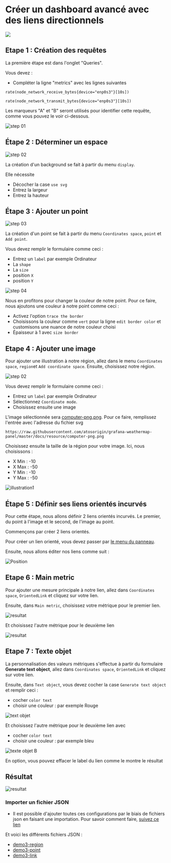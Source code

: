 # Créer un dashboard avancé avec des liens directionnels

[![](../../screenshots/other/Go-back.png)](README.md)
 


## Etape 1 : Création des requêtes


La première étape est dans l'onglet "Queries".

Vous devez :
- Compléter la ligne "metrics" avec les lignes suivantes

```
rate(node_network_receive_bytes{device="enp0s3"}[10s])

rate(node_network_transmit_bytes{device="enp0s3"}[10s])
```

Les marqueurs "A" et "B" seront utilisés pour identifier cette requête, comme vous pouvez le voir ci-dessous.

![step 01](../../screenshots/demo/tutorial03/query.jpg)


## Étape 2 : Déterminer un espace



![step 02](../../screenshots/demo/tutorial03/display.jpg)


La création d'un background se fait à partir du menu `display`.

Elle nécessite 

- Décocher la case `use svg`
- Entrez la largeur
- Entrez la hauteur



## Étape 3 : Ajouter un point 

![step 03](../../screenshots/demo/tutorial03/point1.png)


La création d'un point se fait à partir du menu `Coordinates space`, `point` et `Add point`.

Vous devez remplir le formulaire comme ceci : 

- Entrez un `label` par exemple Ordinateur
- La `shape`
- La `size`
- position `X`
- position `Y`


![step 04](../../screenshots/demo/tutorial03/point1-color.jpg)

Nous en profitons pour changer la couleur de notre point. Pour ce faire, nous ajoutons une couleur à notre point comme ceci : 

- Activez l'option `trace the border`
- Choisissons la couleur comme `vert` pour la ligne `edit border color` et customisons une nuance de notre couleur choisi
- Épaisseur à 1 avec `size border`



## Etape 4 : Ajouter une image 


Pour ajouter une illustration à notre région, allez dans le menu `Coordinates space`, `region`et `Add coordinate space`. 
Ensuite, choisissez notre région.

![step 02](../../screenshots/demo/tutorial03/CoordinateMode.png)

Vous devez remplir le formulaire comme ceci : 

- Entrez un `label` par exemple Ordinateur
- Sélectionnez `Coordinate mode`.
- Choisissez ensuite une image

L'image sélectionnée sera [computer-png.png](../../resource/computer-png.png). Pour ce faire, remplissez l'entrée avec l'adresse du fichier svg

```
https://raw.githubusercontent.com/atosorigin/grafana-weathermap-panel/master/docs/resource/computer-png.png
```

Choisissez ensuite la taille de la région pour votre image. Ici, nous choisissons :

- X Min : -10
- X Max : -50
- Y Min : -10
- Y Max : -50



![illustration1](../../screenshots/demo/tutorial03/illustration1.jpg)





## Étape 5 : Définir ses liens orientés incurvés

Pour cette étape, nous allons définir 2 liens orientés incurvés. Le premier, du point à l'image et le second, de l'image au point.

Commençons par créer 2 liens orientés.

Pour créer un lien orienté, vous devez passer par [le menu du panneau](../panel/panel-incurved-link.md).

Ensuite, nous allons éditer nos liens comme suit :

![Position](../../screenshots/demo/tutorial03/PositionParameter.png)

## Etape 6 : Main metric

Pour ajouter une mesure principale à notre lien, allez dans `Coordinates space`, `OrientedLink` et cliquez sur votre lien.

Ensuite, dans `Main metric`, choisissez votre métrique pour le premier lien.

![resultat](../../screenshots/demo/tutorial03/MainMetricLink.png)

Et choisissez l'autre métrique pour le deuxième lien

![resultat](../../screenshots/demo/tutorial03/MainMetricLinkB.png)

## Etape 7 : Texte objet

La personnalisation des valeurs métriques s'effectue à partir du formulaire **Generate text object**, allez dans `Coordinates space`, `OrientedLink` et cliquez sur votre lien.

Ensuite, dans `Text object`, vous devez cocher la case `Generate text object` et remplir ceci :

- cocher `color text`
- choisir une couleur : par exemple Rouge

![text objet](../../screenshots/demo/tutorial03/text.png)

Et choisissez l'autre métrique pour le deuxième lien avec

- cocher `color text`
- choisir une couleur : par exemple bleu

![texte objet B](../../screenshots/demo/tutorial03/textB.png)



En option, vous pouvez effacer le label du lien comme le montre le résultat


## Résultat


![resultat](../../screenshots/demo/tutorial03/resultat.png)



### Importer un fichier JSON

- Il est possible d'ajouter toutes ces configurations par le biais de fichiers json en faisant une importation. Pour savoir comment faire, [suivez ce lien](../editor/import.md)

Et voici les différents fichiers JSON :

- [demo3-region](../../resource/demo03-region.json) 
- [demo3-point](../../resource/demo03-point.json)
- [demo3-link](../../resource/demo03-link.json)

